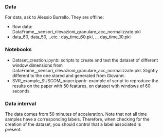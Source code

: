 ### Data

For data, ask to Alessio Burrello.
They are offline:
- Row data:  DataFrame__sensori_rilevazioni_granulare_acc_normalizzate.pkl
- data_60, data_50, ..etc.: day_time_60.pkl, ...  day_time_10.pkl

### Notebooks

- Dataset_creation.ipynb: scripts to create and test the dataset of different window dimensions from DataFrame__sensori_rilevazioni_granulare_acc_normalizzate.pkl. Slightly different to the one stored and generated from Giovanni.
- SVR_example_SUSCOM_paper.ipynb: example of script to reproduce the results on the paper with 50 features, on dataset with windows of 60 seconds.

### Data interval

The data comes from 50 minutes of acceleration. Note that not all time samples have a corresponding labels. Therefore, when checking for the creation of the dataset, you should control that a label associated is present.